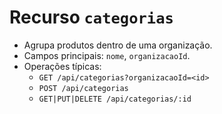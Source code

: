 # Recurso `categorias`

- Agrupa produtos dentro de uma organização.
- Campos principais: `nome`, `organizacaoId`.
- Operações típicas:
  - `GET /api/categorias?organizacaoId=<id>`
  - `POST /api/categorias`
  - `GET|PUT|DELETE /api/categorias/:id`
